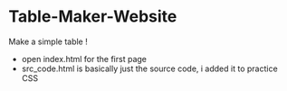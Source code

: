 # Table-Maker-Website
Make a simple table !

- open index.html for the first page
- src_code.html is basically just the source code, i added it to practice CSS
